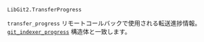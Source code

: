 ```
LibGit2.TransferProgress
```

`transfer_progress` リモートコールバックで使用される転送進捗情報。[`git_indexer_progress`](https://libgit2.org/libgit2/#HEAD/type/git_indexer_progress) 構造体と一致します。
